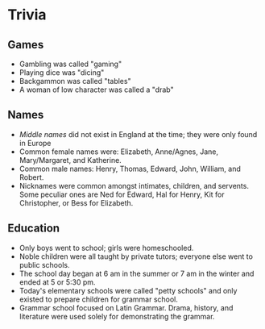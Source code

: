 # Trivia

## Games
- Gambling was called "gaming"
- Playing dice was "dicing"
- Backgammon was called "tables"
- A woman of low character was called a "drab"

## Names
- *Middle names* did not exist in England at the time; they were only found in Europe
- Common female names were: Elizabeth, Anne/Agnes, Jane, Mary/Margaret, and Katherine.
- Common male names: Henry, Thomas, Edward, John, William, and Robert.
- Nicknames were common amongst intimates, children, and servents. Some peculiar ones are Ned for Edward, Hal for Henry, Kit for Christopher, or Bess for Elizabeth.

## Education
- Only boys went to school; girls were homeschooled.
- Noble children were all taught by private tutors; everyone else went to public schools.
- The school day began at 6 am in the summer or 7 am in the winter and ended at 5 or 5:30 pm.
- Today's elementary schools were called "petty schools" and only existed to prepare children for grammar school.
- Grammar school focused on Latin Grammar. Drama, history, and literature were used solely for demonstrating the grammar.